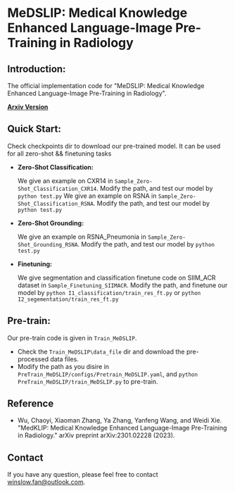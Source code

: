 # MeDSLIP: Medical Knowledge Enhanced Language-Image Pre-Training in Radiology

## Introduction:

The official implementation  code for "MeDSLIP: Medical Knowledge Enhanced Language-Image Pre-Training in Radiology".
<!-- 
[**Paper Web**](https://chaoyi-wu.github.io/MeDSLIP/) -->

[**Arxiv Version**](https://arxiv.org/abs/)

## Quick Start:
Check checkpoints dir to download our pre-trained model. It can be used for all zero-shot && finetuning tasks

* **Zero-Shot Classification:**

    We give an example on CXR14 in ```Sample_Zero-Shot_Classification_CXR14```. Modify the path, and test our model by ```python test.py```
    We give an example on RSNA in ```Sample_Zero-Shot_Classification_RSNA```. Modify the path, and test our model by ```python test.py```
    
* **Zero-Shot Grounding:**

    We give an example on RSNA_Pneumonia in ```Sample_Zero-Shot_Grounding_RSNA```. Modify the path, and test our model by ```python test.py```
* **Finetuning:**

    We give segmentation and classification finetune code on SIIM_ACR dataset in ```Sample_Finetuning_SIIMACR```. Modify the path, and finetune our model by ```python I1_classification/train_res_ft.py``` or ```python I2_segementation/train_res_ft.py```

## Pre-train:
Our pre-train code is given in ```Train_MeDSLIP```.
* Check the ```Train_MeDSLIP\data_file``` dir and download the pre-processed data files.
* Modify the path as you disire in ```PreTrain_MeDSLIP/configs/Pretrain_MeDSLIP.yaml```, and ```python PreTrain_MeDSLIP/train_MeDSLIP.py``` to pre-train.

## Reference
- Wu, Chaoyi, Xiaoman Zhang, Ya Zhang, Yanfeng Wang, and Weidi Xie. "MedKLIP: Medical Knowledge Enhanced Language-Image Pre-Training in Radiology." arXiv preprint arXiv:2301.02228 (2023).
## Contact
If you have any question, please feel free to contact winslow.fan@outlook.com.
